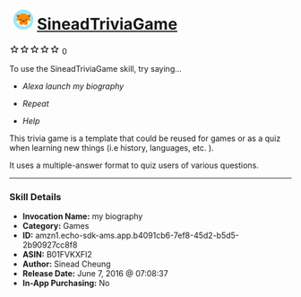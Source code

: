 # &nbsp;<img src="skill_icon" alt="SineadTriviaGame icon" width="36"> [SineadTriviaGame](http://alexa.amazon.com/#skills/amzn1.echo-sdk-ams.app.b4091cb6-7ef8-45d2-b5d5-2b90927cc8f8)
![0 stars](../../images/ic_star_border_black_18dp_1x.png)![0 stars](../../images/ic_star_border_black_18dp_1x.png)![0 stars](../../images/ic_star_border_black_18dp_1x.png)![0 stars](../../images/ic_star_border_black_18dp_1x.png)![0 stars](../../images/ic_star_border_black_18dp_1x.png) 0

To use the SineadTriviaGame skill, try saying...

* *Alexa launch my biography*

* *Repeat*

* *Help*

This trivia game is a template that could be reused for games or as a quiz when learning new things (i.e history, languages, etc. ). 

It uses a multiple-answer format to quiz users of various questions.

***

### Skill Details

* **Invocation Name:** my biography
* **Category:** Games
* **ID:** amzn1.echo-sdk-ams.app.b4091cb6-7ef8-45d2-b5d5-2b90927cc8f8
* **ASIN:** B01FVKXFI2
* **Author:** Sinead Cheung
* **Release Date:** June 7, 2016 @ 07:08:37
* **In-App Purchasing:** No
